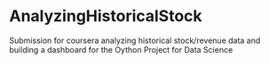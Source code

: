 # AnalyzingHistoricalStock
Submission for coursera analyzing historical stock/revenue data and building a dashboard for the Oython Project for Data Science

